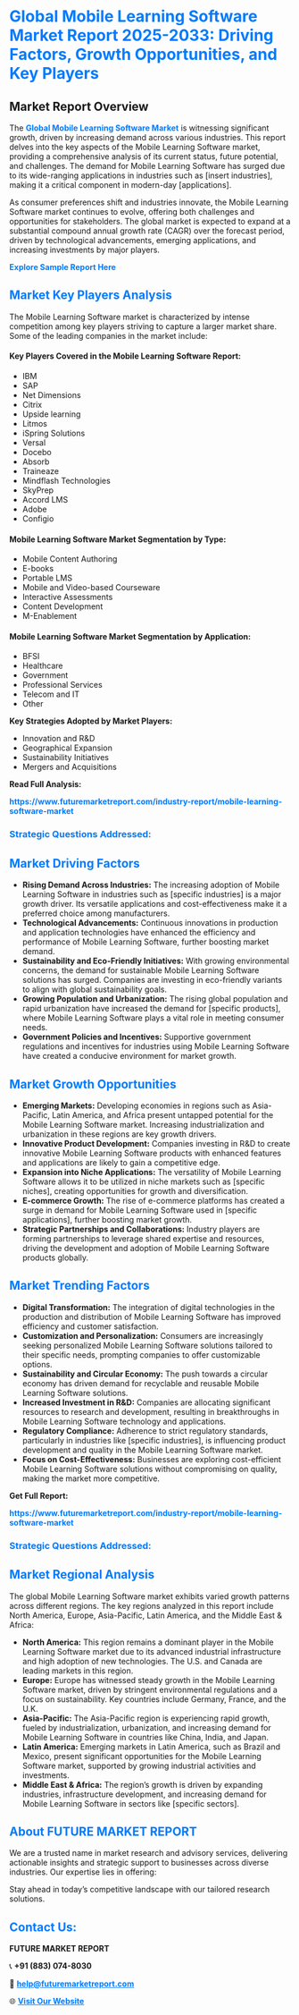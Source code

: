 <h1 style="color: #007BFF;">Global Mobile Learning Software Market Report 2025-2033: Driving Factors, Growth Opportunities, and Key Players</h1>

<section id="overview">
<h2>Market Report Overview</h2>
<p>The <a href="https://www.futuremarketreport.com/industry-report/mobile-learning-software-market" style="color: #007BFF; text-decoration: none;"><strong>Global Mobile Learning Software Market</strong></a> is witnessing significant growth, driven by increasing demand across various industries. This report delves into the key aspects of the Mobile Learning Software market, providing a comprehensive analysis of its current status, future potential, and challenges. The demand for Mobile Learning Software has surged due to its wide-ranging applications in industries such as [insert industries], making it a critical component in modern-day [applications].</p>
<p>As consumer preferences shift and industries innovate, the Mobile Learning Software market continues to evolve, offering both challenges and opportunities for stakeholders. The global market is expected to expand at a substantial compound annual growth rate (CAGR) over the forecast period, driven by technological advancements, emerging applications, and increasing investments by major players.</p>
</section>

<section id="overview">
<p><a href="https://www.futuremarketreport.com/request-sample/reportId=101395" style="color: #007BFF; text-decoration: none;"><strong>Explore Sample Report Here</strong></a></p>
</section>

<section id="key-players">
<h2 style="color: #007BFF;">Market Key Players Analysis</h2>
<p>The Mobile Learning Software market is characterized by intense competition among key players striving to capture a larger market share. Some of the leading companies in the market include:</p>
<h4>Key Players Covered in the Mobile Learning Software Report:</h4>
<ul><li>IBM</li><li>SAP</li><li>Net Dimensions</li><li>Citrix</li><li>Upside learning</li><li>Litmos</li><li>iSpring Solutions</li><li>Versal</li><li>Docebo</li><li>Absorb</li><li>Traineaze</li><li>Mindflash Technologies</li><li>SkyPrep</li><li>Accord LMS</li><li>Adobe</li><li>Configio</li></ul>
<h4>Mobile Learning Software Market Segmentation by Type:</h4>
<ul><li>Mobile Content Authoring</li><li>E-books</li><li>Portable LMS</li><li>Mobile and Video-based Courseware</li><li>Interactive Assessments</li><li>Content Development</li><li>M-Enablement</li></ul>

<h4>Mobile Learning Software Market Segmentation by Application:</h4>
<ul><li>BFSI</li><li>Healthcare</li><li>Government</li><li>Professional Services</li><li>Telecom and IT</li><li>Other</li></ul>
<p><strong>Key Strategies Adopted by Market Players:</strong></p>
<ul>
<li>Innovation and R&D</li>
<li>Geographical Expansion</li>
<li>Sustainability Initiatives</li>
<li>Mergers and Acquisitions</li>
</ul>
</section>

<section>
<p><strong>Read Full Analysis: </strong></p><a href="https://www.futuremarketreport.com/industry-report/mobile-learning-software-market" style="color: #007BFF; text-decoration: none;"><strong>https://www.futuremarketreport.com/industry-report/mobile-learning-software-market</strong></a>
<h3 style="color: #007BFF;">Strategic Questions Addressed:</h3>
</section>

<section id="driving-factors">
<h2 style="color: #007BFF;">Market Driving Factors</h2>
<ul>
<li><strong>Rising Demand Across Industries:</strong> The increasing adoption of Mobile Learning Software in industries such as [specific industries] is a major growth driver. Its versatile applications and cost-effectiveness make it a preferred choice among manufacturers.</li>
<li><strong>Technological Advancements:</strong> Continuous innovations in production and application technologies have enhanced the efficiency and performance of Mobile Learning Software, further boosting market demand.</li>
<li><strong>Sustainability and Eco-Friendly Initiatives:</strong> With growing environmental concerns, the demand for sustainable Mobile Learning Software solutions has surged. Companies are investing in eco-friendly variants to align with global sustainability goals.</li>
<li><strong>Growing Population and Urbanization:</strong> The rising global population and rapid urbanization have increased the demand for [specific products], where Mobile Learning Software plays a vital role in meeting consumer needs.</li>
<li><strong>Government Policies and Incentives:</strong> Supportive government regulations and incentives for industries using Mobile Learning Software have created a conducive environment for market growth.</li>
</ul>
</section>

<section id="growth-opportunities">
<h2 style="color: #007BFF;">Market Growth Opportunities</h2>
<ul>
<li><strong>Emerging Markets:</strong> Developing economies in regions such as Asia-Pacific, Latin America, and Africa present untapped potential for the Mobile Learning Software market. Increasing industrialization and urbanization in these regions are key growth drivers.</li>
<li><strong>Innovative Product Development:</strong> Companies investing in R&D to create innovative Mobile Learning Software products with enhanced features and applications are likely to gain a competitive edge.</li>
<li><strong>Expansion into Niche Applications:</strong> The versatility of Mobile Learning Software allows it to be utilized in niche markets such as [specific niches], creating opportunities for growth and diversification.</li>
<li><strong>E-commerce Growth:</strong> The rise of e-commerce platforms has created a surge in demand for Mobile Learning Software used in [specific applications], further boosting market growth.</li>
<li><strong>Strategic Partnerships and Collaborations:</strong> Industry players are forming partnerships to leverage shared expertise and resources, driving the development and adoption of Mobile Learning Software products globally.</li>
</ul>
</section>

<section id="trending-factors">
<h2 style="color: #007BFF;">Market Trending Factors</h2>
<ul>
<li><strong>Digital Transformation:</strong> The integration of digital technologies in the production and distribution of Mobile Learning Software has improved efficiency and customer satisfaction.</li>
<li><strong>Customization and Personalization:</strong> Consumers are increasingly seeking personalized Mobile Learning Software solutions tailored to their specific needs, prompting companies to offer customizable options.</li>
<li><strong>Sustainability and Circular Economy:</strong> The push towards a circular economy has driven demand for recyclable and reusable Mobile Learning Software solutions.</li>
<li><strong>Increased Investment in R&D:</strong> Companies are allocating significant resources to research and development, resulting in breakthroughs in Mobile Learning Software technology and applications.</li>
<li><strong>Regulatory Compliance:</strong> Adherence to strict regulatory standards, particularly in industries like [specific industries], is influencing product development and quality in the Mobile Learning Software market.</li>
<li><strong>Focus on Cost-Effectiveness:</strong> Businesses are exploring cost-efficient Mobile Learning Software solutions without compromising on quality, making the market more competitive.</li>
</ul>
</section>

<section>
<p><strong>Get Full Report: </strong></p><a href="https://www.futuremarketreport.com/industry-report/mobile-learning-software-market" style="color: #007BFF; text-decoration: none;"><strong>https://www.futuremarketreport.com/industry-report/mobile-learning-software-market</strong></a>
<h3 style="color: #007BFF;">Strategic Questions Addressed:</h3>
</section>


<section id="regional-analysis">
<h2 style="color: #007BFF;">Market Regional Analysis</h2>
<p>The global Mobile Learning Software market exhibits varied growth patterns across different regions. The key regions analyzed in this report include North America, Europe, Asia-Pacific, Latin America, and the Middle East & Africa:</p>
<ul>
<li><strong>North America:</strong> This region remains a dominant player in the Mobile Learning Software market due to its advanced industrial infrastructure and high adoption of new technologies. The U.S. and Canada are leading markets in this region.</li>
<li><strong>Europe:</strong> Europe has witnessed steady growth in the Mobile Learning Software market, driven by stringent environmental regulations and a focus on sustainability. Key countries include Germany, France, and the U.K.</li>
<li><strong>Asia-Pacific:</strong> The Asia-Pacific region is experiencing rapid growth, fueled by industrialization, urbanization, and increasing demand for Mobile Learning Software in countries like China, India, and Japan.</li>
<li><strong>Latin America:</strong> Emerging markets in Latin America, such as Brazil and Mexico, present significant opportunities for the Mobile Learning Software market, supported by growing industrial activities and investments.</li>
<li><strong>Middle East & Africa:</strong> The region’s growth is driven by expanding industries, infrastructure development, and increasing demand for Mobile Learning Software in sectors like [specific sectors].</li>
</ul>
</section>

<footer>
<h2 style="color: #007BFF;">About FUTURE MARKET REPORT</h2>
<p>We are a trusted name in market research and advisory services, delivering actionable insights and strategic support to businesses across diverse industries. Our expertise lies in offering:</p>

<p>Stay ahead in today’s competitive landscape with our tailored research solutions.</p>

<h2 style="color: #007BFF;">Contact Us:</h2>
<p><strong>FUTURE MARKET REPORT</strong></p>
<p>📞 <strong>+91 (883) 074-8030</strong></p>
<p>📧 <strong><a href="mailto:help@futuremarketreport.com" style="color: #007BFF;">help@futuremarketreport.com</a></strong></p>
<p>🌐 <strong><a href="https://www.futuremarketreport.com/" style="color: #007BFF;">Visit Our Website</a></strong></p>
</footer>